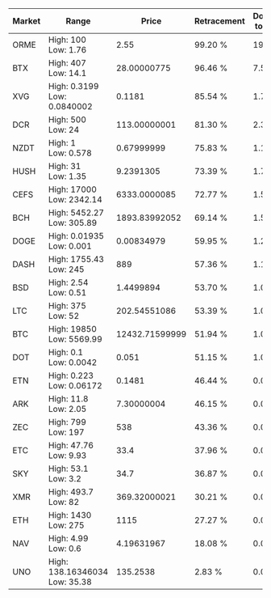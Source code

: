 | Market | Range | Price| Retracement | Doubles to 50% |
| --- | --- | --- | --- | --- |
| ORME | High: 100<br />Low: 1.76 | 2.55 | 99.20 % | 19.95 |
| BTX | High: 407<br />Low: 14.1 | 28.00000775 | 96.46 % | 7.52 |
| XVG | High: 0.3199<br />Low: 0.0840002 | 0.1181 | 85.54 % | 1.71 |
| DCR | High: 500<br />Low: 24 | 113.00000001 | 81.30 % | 2.32 |
| NZDT | High: 1<br />Low: 0.578 | 0.67999999 | 75.83 % | 1.16 |
| HUSH | High: 31<br />Low: 1.35 | 9.2391305 | 73.39 % | 1.75 |
| CEFS | High: 17000<br />Low: 2342.14 | 6333.0000085 | 72.77 % | 1.53 |
| BCH | High: 5452.27<br />Low: 305.89 | 1893.83992052 | 69.14 % | 1.52 |
| DOGE | High: 0.01935<br />Low: 0.001 | 0.00834979 | 59.95 % | 1.22 |
| DASH | High: 1755.43<br />Low: 245 | 889 | 57.36 % | 1.13 |
| BSD | High: 2.54<br />Low: 0.51 | 1.4499894 | 53.70 % | 1.05 |
| LTC | High: 375<br />Low: 52 | 202.54551086 | 53.39 % | 1.05 |
| BTC | High: 19850<br />Low: 5569.99 | 12432.71599999 | 51.94 % | 1.02 |
| DOT | High: 0.1<br />Low: 0.0042 | 0.051 | 51.15 % | 1.02 |
| ETN | High: 0.223<br />Low: 0.06172 | 0.1481 | 46.44 % | 0.00 |
| ARK | High: 11.8<br />Low: 2.05 | 7.30000004 | 46.15 % | 0.00 |
| ZEC | High: 799<br />Low: 197 | 538 | 43.36 % | 0.00 |
| ETC | High: 47.76<br />Low: 9.93 | 33.4 | 37.96 % | 0.00 |
| SKY | High: 53.1<br />Low: 3.2 | 34.7 | 36.87 % | 0.00 |
| XMR | High: 493.7<br />Low: 82 | 369.32000021 | 30.21 % | 0.00 |
| ETH | High: 1430<br />Low: 275 | 1115 | 27.27 % | 0.00 |
| NAV | High: 4.99<br />Low: 0.6 | 4.19631967 | 18.08 % | 0.00 |
| UNO | High: 138.16346034<br />Low: 35.38 | 135.2538 | 2.83 % | 0.00 |
